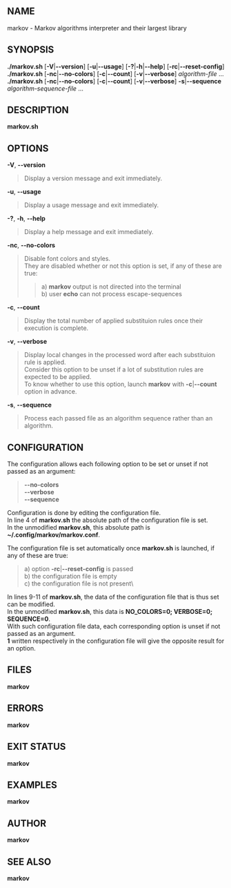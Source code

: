 ## NAME

markov - Markov algorithms interpreter and their largest library

## SYNOPSIS

**./markov.sh** \[**-V**\|**\--version**\] \[**-u**\|**\--usage**\]
\[**-?**\|**-h**\|**\--help**\] \[**-rc**\|**\--reset-config**\]\
**./markov.sh** \[**-nc**\|**\--no-colors**\] \[**-c**\|**\--count**\]
\[**-v**\|**\--verbose**\] *algorithm-file* \...\
**./markov.sh** \[**-nc**\|**\--no-colors**\] \[**-c**\|**\--count**\]
\[**-v**\|**\--verbose**\] **-s**\|**\--sequence**
*algorithm-sequence-file* \...

## DESCRIPTION

**markov.sh**

## OPTIONS

**-V**, **\--version**

> Display a version message and exit immediately.

**-u**, **\--usage**

> Display a usage message and exit immediately.

**-?**, **-h**, **\--help**

> Display a help message and exit immediately.

**-nc**, **\--no-colors**

> Disable font colors and styles.\
> They are disabled whether or not this option is set, if any of these
> are true:
>
> > a\) **markov** output is not directed into the terminal\
> > b) user **echo** can not process escape-sequences

**-c**, **\--count**

> Display the total number of applied substituion rules once their
> execution is complete.

**-v**, **\--verbose**

> Display local changes in the processed word after each substituion
> rule is applied.\
> Consider this option to be unset if a lot of substitution rules are
> expected to be applied.\
> To know whether to use this option, launch **markov** with
> **-c**\|**\--count** option in advance.

**-s**, **\--sequence**

> Process each passed file as an algorithm sequence rather than an
> algorithm.

## CONFIGURATION

The configuration allows each following option to be set or unset if not
passed as an argument:

> **\--no-colors**\
> **\--verbose**\
> **\--sequence**

Configuration is done by editing the configuration file.\
In line 4 of **markov.sh** the absolute path of the configuration file
is set.\
In the unmodified **markov.sh**, this absolute path is
**\~/.config/markov/markov.conf**.

The configuration file is set automatically once **markov.sh** is
launched, if any of these are true:

> a\) option **-rc**\|**\--reset-config** is passed\
> b) the configuration file is empty\
> c) the configuration file is not present\

In lines 9-11 of **markov.sh**, the data of the configuration file that
is thus set can be modified.\
In the unmodified **markov.sh**, this data is **NO_COLORS=0; VERBOSE=0;
SEQUENCE=0**.\
With such configuration file data, each corresponding option is unset if
not passed as an argument.\
**1** written respectively in the configuration file will give the
opposite result for an option.

## FILES

**markov**

## ERRORS

**markov**

## EXIT STATUS

**markov**

## EXAMPLES

**markov**

## AUTHOR

**markov**

## SEE ALSO

**markov**
